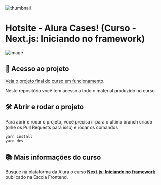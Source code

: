 ![thumbnail](https://user-images.githubusercontent.com/13791385/151838363-f7ab53a0-db8a-46dd-9aa1-e4aa0d3586f7.png)


# Hotsite - Alura Cases! (Curso - Next.js: Iniciando no framework)

![image](https://user-images.githubusercontent.com/13791385/151838604-c6e1c42a-6ea9-4059-8973-b5d588158b9c.png)

<!-- 
## 🔨 Funcionalidades do projeto

...

## ✔️ Técnicas e tecnologias utilizadas

- ... -->

## 📁 Acesso ao projeto

[Veja o projeto final do curso em funcionamento](https://devsoutinho-curso-nextjs-alura-01.vercel.app/).

Neste repositório você tem acesso a todo o material produzido no curso.

## 🛠️ Abrir e rodar o projeto

Para abrir e rodar o projeto, você precisa ir para o ultimo branch criado (olhe os Pull Requests para isso) e rodar os comandos

```js
yarn install
yarn dev
```

## 📚 Mais informações do curso

Busque na plataforma da Alura o curso [**Next.js: Iniciando no framework**](https://www.alura.com.br/curso-online-next-js-iniciando-framework) publicado na Escola Frontend.